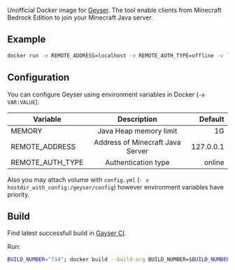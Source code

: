 Unofficial Docker image for [Geyser](https://geysermc.org/). The tool enable clients from Minecraft Bedrock Edition to join your Minecraft Java server.

## Example

```bash
docker run -e REMOTE_ADDRESS=localhost -e REMOTE_AUTH_TYPE=offline -v `pwd`:/geyser/config -p 19132:19132/udp --name geyser -d fomkin/geyser-docker
```

## Configuration

You can configure Geyser using environment variables in Docker (`-e VAR:VALUE`).

| Variable        | Description           | Default  |
| ------------- |:-------------:| -----:|
| MEMORY      | Java Heap memory limit | 1G |
| REMOTE_ADDRESS      | Address of Minecraft Java Server      |   127.0.0.1 |
| REMOTE_AUTH_TYPE | Authentication type      |    online |

Also you may attach volume with `config.yml` (`- v hostdir_with_config:/geyser/config`) however environment variables have priority.

## Build

Find latest successfull build in [Gayser CI](https://ci.opencollab.dev/job/GeyserMC/job/Geyser/job/master/).

Run:
```bash
BUILD_NUMBER="714"; docker build --build-arg BUILD_NUMBER=$BUILD_NUMBER -t fomkin/geyser:$BUILD_NUMBER -t fomkin/geyser:latest .
```